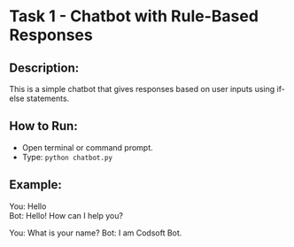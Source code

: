 # Task 1 - Chatbot with Rule-Based Responses

## Description:
This is a simple chatbot that gives responses based on user inputs using if-else statements.

## How to Run:
- Open terminal or command prompt.
- Type: `python chatbot.py`

## Example:
You: Hello  
Bot: Hello! How can I help you?

You: What is your name?
Bot: I am Codsoft Bot.